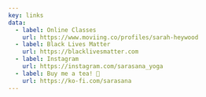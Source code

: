 ```yaml
---
key: links
data:
  - label: Online Classes
    url: https://www.moviing.co/profiles/sarah-heywood
  - label: Black Lives Matter
    url: https://blacklivesmatter.com
  - label: Instagram
    url: https://instagram.com/sarasana_yoga
  - label: Buy me a tea! 🧉
    url: https://ko-fi.com/sarasana
---
```

